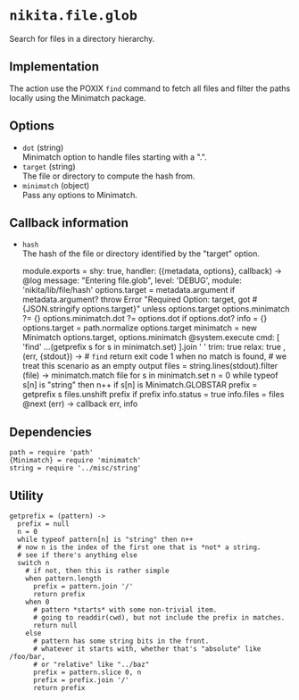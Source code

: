 
# `nikita.file.glob`

Search for files in a directory hierarchy.

## Implementation

The action use the POXIX `find` command to fetch all files and filter the
paths locally using the Minimatch package.

## Options

* `dot` (string)   
  Minimatch option to handle files starting with a ".".
* `target` (string)   
  The file or directory to compute the hash from.
* `minimatch` (object)   
  Pass any options to Minimatch.

## Callback information

* `hash`   
  The hash of the file or directory identified by the "target" option.

    module.exports = shy: true, handler: ({metadata, options}, callback) ->
      @log message: "Entering file.glob", level: 'DEBUG', module: 'nikita/lib/file/hash'
      options.target = metadata.argument if metadata.argument?
      throw Error "Required Option: target, got #{JSON.stringify options.target}" unless options.target
      options.minimatch ?= {}
      options.minimatch.dot ?= options.dot if options.dot?
      info = {}
      options.target = path.normalize options.target
      minimatch = new Minimatch options.target, options.minimatch
      @system.execute
        cmd: [
          'find'
          ...(getprefix s for s in minimatch.set)
        ].join ' '
        trim: true
        relax: true
      , (err, {stdout}) ->
        # `find` return exit code 1 when no match is found,
        # we treat this scenario as an empty output
        files = string.lines(stdout).filter (file) ->
          minimatch.match file
        for s in minimatch.set
          n = 0
          while typeof s[n] is "string" then n++
          if s[n] is Minimatch.GLOBSTAR
            prefix = getprefix s
            files.unshift prefix if prefix
        info.status = true
        info.files = files
      @next (err) ->
        callback err, info

## Dependencies

    path = require 'path'
    {Minimatch} = require 'minimatch'
    string = require '../misc/string'

## Utility

    getprefix = (pattern) ->
      prefix = null
      n = 0
      while typeof pattern[n] is "string" then n++
      # now n is the index of the first one that is *not* a string.
      # see if there's anything else
      switch n
        # if not, then this is rather simple
        when pattern.length
          prefix = pattern.join '/'
          return prefix
        when 0
          # pattern *starts* with some non-trivial item.
          # going to readdir(cwd), but not include the prefix in matches.
          return null
        else
          # pattern has some string bits in the front.
          # whatever it starts with, whether that's "absolute" like /foo/bar,
          # or "relative" like "../baz"
          prefix = pattern.slice 0, n
          prefix = prefix.join '/'
          return prefix
